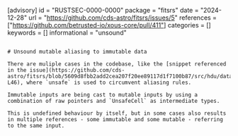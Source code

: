 [advisory]
id = "RUSTSEC-0000-0000"
package = "fitsrs"
date = "2024-12-28"
url = "https://github.com/cds-astro/fitsrs/issues/5"
references = ["https://github.com/betrusted-io/xous-core/pull/411"]
categories = []
keywords = []
informational = "unsound"
```

# Unsound mutable aliasing to immutable data

There are muliple cases in the codebase, like the [snippet referenced in the issue](https://github.com/cds-astro/fitsrs/blob/5609d8fbb2add2cea207f20ee89117d1f7100b87/src/hdu/data/image.rs#L43-L46), where `unsafe` is used to circumvent aliasing rules.

Immutable inputs are being cast to mutable inputs by using a combination of raw pointers and `UnsafeCell` as intermediate types.

This is undefined behaviour by itself, but in some cases also results in multiple references - some immutable and some mutable - referring to the same input.
